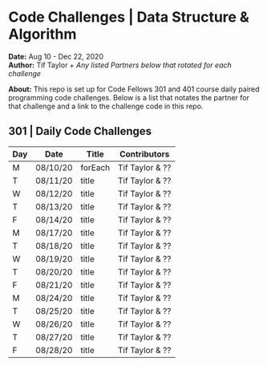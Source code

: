 # Code Challenges | Data Structure & Algorithm 
**Date:** Aug 10 - Dec 22, 2020  
**Author:** Tif Taylor + *Any listed Partners below that rotated for each challenge*

**About:**
This repo is set up for Code Fellows 301 and 401 course daily paired programming code challenges. Below is a list that notates the partner for that challenge and a link to the challenge code in this repo.

## 301 | Daily Code Challenges

Day | Date | Title | Contributors
--|--|--|--
M | 08/10/20 | forEach | Tif Taylor & ??  
T | 08/11/20 | title | Tif Taylor & ??  
W | 08/12/20 | title | Tif Taylor & ??  
T | 08/13/20 | title | Tif Taylor & ??  
F | 08/14/20 | title | Tif Taylor & ??  
M | 08/17/20 | title | Tif Taylor & ??  
T | 08/18/20 | title | Tif Taylor & ??  
W | 08/19/20 | title | Tif Taylor & ??  
T | 08/20/20 | title | Tif Taylor & ??  
F | 08/21/20 | title | Tif Taylor & ??  
M | 08/24/20 | title | Tif Taylor & ??  
T | 08/25/20 | title | Tif Taylor & ??  
W | 08/26/20 | title | Tif Taylor & ??  
T | 08/27/20 | title | Tif Taylor & ??  
F | 08/28/20 | title | Tif Taylor & ??  
